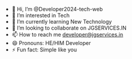 - 👋 Hi, I’m @Developer2024-tech-web
- 👀 I’m interested in Tech 
- 🌱 I’m currently learning New Technology
- 💞️ I’m looking to collaborate on JGSERVICES.IN
- 📫 How to reach me developer@jgservices.in
- 😄 Pronouns: HE/HIM Developer
- ⚡ Fun fact: Simple like you

<!---
Developer2024-tech-web/Developer2024-tech-web is a ✨ special ✨ repository because its `README.md` (this file) appears on your GitHub profile.
You can click the Preview link to take a look at your changes.
--->
